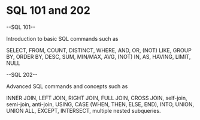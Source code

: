 # SQL 101 and 202

--SQL 101--

Introduction to basic SQL commands such as

SELECT, FROM, COUNT, DISTINCT, WHERE, AND, OR, (NOT) LIKE, GROUP BY, 
ORDER BY, DESC, SUM, MIN/MAX, AVG, (NOT) IN, AS, HAVING, LIMIT, NULL

--SQL 202--

Advanced SQL commands and concepts such as 

INNER JOIN, LEFT JOIN, RIGHT JOIN, FULL JOIN, CROSS JOIN, self-join, 
semi-join, anti-join, USING, CASE (WHEN, THEN, ELSE, END), INTO, 
UNION, UNION ALL, EXCEPT, INTERSECT, multiple nested subqueries. 




